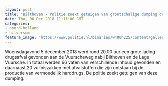```yaml
---
layout: post
title: "Bilthoven - Politie zoekt getuigen van grootschalige dumping drugsafval"
date: Thu, 06 Dec 2018 11:11:00 GMT
categories: 
- noord-holland 
- hilversum 
feature_image: "https://www.politie.nl/binaries/w400h225/content/gallery/politie/nieuws/2015/januari/08-zb/drugsaval-bosscheweg.jpg"
---
```


Woensdagavond 5 december 2018 werd rond 20.00 uur een grote lading drugsafval gevonden aan de Vuurscheweg nabij Bilthoven en de Lage Vuursche. In totaal werden 66 vaten van verschillende inhoud gevonden en daarnaast 20 vuilniszakken met afvalstoffen die zijn ontstaan bij de productie van vermoedelijk harddrugs. De politie zoekt getuigen van deze dumping.
